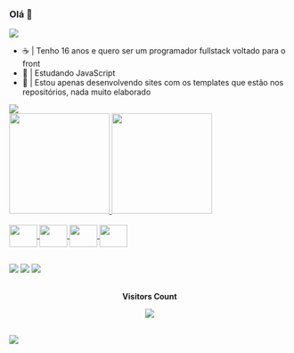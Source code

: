 ### Olá 👋

<img src="https://user-images.githubusercontent.com/73097560/115834477-dbab4500-a447-11eb-908a-139a6edaec5c.gif">

- ☕ | Tenho 16 anos e quero ser um programador fullstack voltado para o front
- 🤘 | Estudando JavaScript
-  💼 | Estou apenas desenvolvendo sites com os templates que estão nos repositórios, nada muito elaborado

<img src="https://user-images.githubusercontent.com/74038190/225813708-98b745f2-7d22-48cf-9150-083f1b00d6c9.gif">

<div>
<a href="https://github.com/gabrielkkskx">
<img loading="lazy" height="180em" src="https://github-readme-stats.vercel.app/api/top-langs/?username=gabrielkkskx&layout=compact&langs_count=7&theme=midnight-purple"/>
<img loading="lazy" height="180em" src="https://github-readme-stats.vercel.app/api?username=gabrielkkskx&show_icons=true&theme=midnight-purple"/>
</div>

<div style="display: inline_block"><br>
 <img align="center" height="40" width="50" src="https://user-images.githubusercontent.com/74038190/238200426-29fd6286-4e7b-4d6c-818f-c4765d5e39a9.gif" />
 <img align="center" height="40" width="50" src="https://user-images.githubusercontent.com/74038190/238200428-67f477ed-6624-42da-99f0-1a7b1a16eecb.gif" />
 <img align="center" height="40" width="50" src="https://user-images.githubusercontent.com/74038190/212257454-16e3712e-945a-4ca2-b238-408ad0bf87e6.gif" />
 <img align="center" height="40" width="50" src="https://user-images.githubusercontent.com/74038190/212257472-08e52665-c503-4bd9-aa20-f5a4dae769b5.gif"/> 
</div>

##

<div>
   <a href="https://wa.me/554291334898" target="_blank"><img src="https://img.shields.io/badge/WhatsApp-25D366?style=for-the-badge&logo=whatsapp&logoColor=white"></a>
   <a href="https://instagram.com/gabriel_kkskx/" target="_blank"><img src="https://img.shields.io/badge/-Instagram-%23E4405F?style=for-the-badge&logo=instagram&logoColor=white" target="_blank"></a>
     <a href = "mailto:contatogabrielkkskx@gmail.com"><img src="https://img.shields.io/badge/-Gmail-%23333?style=for-the-badge&logo=gmail&logoColor=white" target="_blank"></a>
</div>

<div align="center">
<br><p align="centre"><b>Visitors Count</b></p>  
<p align="center"><img align="center" src="https://profile-counter.glitch.me/{gabrielkkskx}/count.svg" /></p> 
<br>
</div>

<img src="https://user-images.githubusercontent.com/73097560/115834477-dbab4500-a447-11eb-908a-139a6edaec5c.gif">
